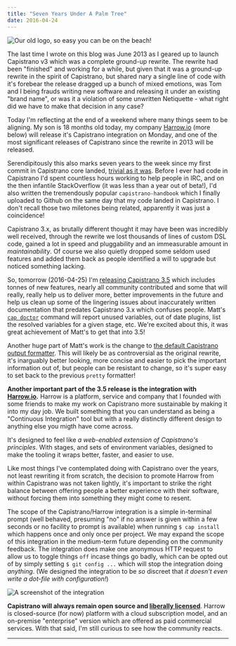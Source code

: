 ```yaml
---
title: "Seven Years Under A Palm Tree"
date: 2016-04-24
---
```


![Our old logo, so easy you can be on the beach!](/img/2016-04-24-seven-years/capistrano-logo-big.png)

The last time I wrote on this blog was June 2013 as I geared up to launch
Capistrano v3 which was a complete ground-up rewrite. The rewrite had been
"finished" and working for a while, but given that it was a ground-up rewrite
in the spirit of Capistrano, but shared nary a single line of code with it's
forebear the release dragged up a bunch of mixed emotions, was Tom and I being
frauds writing new software and releasing it under an existing "brand name", or
was it a violation of some unwritten Netiquette - what right did we have to
make that decision in any case?

Today I'm reflecting at the end of a weekend where many things seem to be
aligning. My son is 18 months old today, my company [Harrow.io][1] (more below)
will release it's Capistrano integration on Monday, and one of the most
significant releases of Capistrano since the rewrite in 2013 will be released.

Serendipitously this also marks seven years to the week since my first commit
in Capistrano core landed, [trivial as it was][2]. Before I ever had code in
Capistrano I'd spent countless hours working to help people in IRC, and on the
then infantile StackOverflow (it was less than a year out of beta!), I'd also
written the tremendously popular `capistrano-handbook` which I finally uploaded
to Github on the same day that my code landed in Capistrano. I don't recall
those two miletones being related, apparently it was just a coincidence!

Capistrano 3.x, as brutally different thought it may have been was incredibly
well received, through the rewrite we lost thousands of lines of custom DSL
code, gained a lot in speed and pluggability and an immeasurable amount in
*maintainability*. Of course we also quietly dropped some seldom used features
and added them back as people identified a will to upgrade but noticed
something lacking.

So, tomorrow (2016-04-25) I'm [releasing Capistrano 3.5][3] which includes
tonnes of new features, nearly all community contributed and some that will
really, really help us to deliver more, better improvements in the future and
help us clean up some of the lingering issues about inaccurately written
documentation that predates Capistrano 3.x which confuses people. Matt's [`cap
doctor`][4] command will report unused variables, out of date plugins, list the
resolved variables for a given stage, etc. We're excited about this, it was
great achievement of Matt's to get that into 3.5!

Another huge part of Matt's work is the change to [the default Capistrano
output formatter][5]. This will likely be as controversial as the original
rewrite, it's inarguably better looking, more concise and easier to pick the
important information out of, but people can be resistant to change, so it's
super easy to set back to the previous `pretty` formatter!

**Another important part of the 3.5 release is the integration with
[Harrow.io][1].** Harrow is a platform, service and company that I founded with
some friends to make my work on Capistrano more sustainable by making it into
my day job. We built something that you can understand as being a "Continuous
Integration" tool but with a really distinctly different design to anything
else you migth have come across.

It's designed to feel like *a web-enabled extension of Capistrano's principles*.
With stages, and sets of environment variables, designed to make the tooling it
wraps better, faster, and easier to use.

Like most things I've contemplated doing with Capistrano over the years, not
least rewriting it from scratch, the decision to promote Harrow from within
Capistrano was not taken lightly, it's important to strike the right balance
between offering people a better experience with their software, without
forcing them into something they might come to resent.

The scope of the Capistrano/Harrow integration is a simple in-terminal prompt
(well behaved, presuming "no" if no answer is given within a few seconds or no
facility to prompt is available) when running `$ cap install` which happens
once and only once per project. We may expand the scope of this integration in
the medium-term future depending on the community feedback. The integration
does make one anonymous HTTP request to allow us to toggle things `off` incase
things go badly, which can be opted out of by simply setting `$ git config ...`
which will stop the integration doing *anything*. (We designed the integration
to be *so* discreet that *it doesn't even write a dot-file with
configuration!*)

![A screenshot of the integration](/img/2016-04-24-seven-years/integration-screenshot.png)

**Capistrano will always remain open source and [liberally licensed][6]**. Harrow
is closed-source (for now) platform with a cloud subscription model, and an
on-premise "enterprise" version which are offered as paid commercial services. With that
said, I'm still curious to see how the community reacts.

---

[1]: https://www.harrow.io/
[2]: https://github.com/capistrano/capistrano/commit/0713ae6d4d2b5b0cb801d494123af5cf6199b717
[3]: https://github.com/capistrano/capistrano/milestones/3.5.0
[4]: https://github.com/capistrano/capistrano/pull/1642
[5]: https://github.com/mattbrictson/airbrussh
[6]: https://github.com/capistrano/capistrano/blob/master/LICENSE.txt
